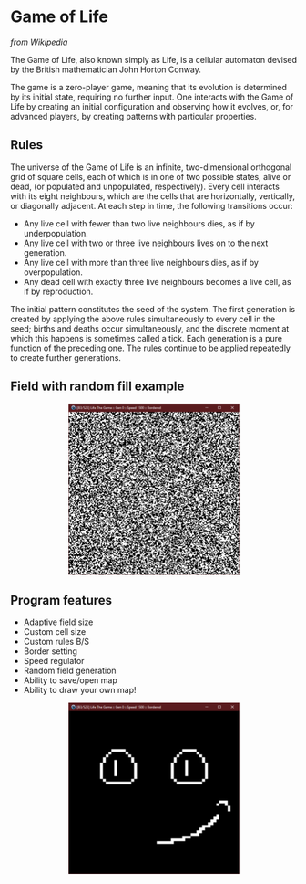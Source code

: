 # Game of Life

*from Wikipedia*

The Game of Life, also known simply as Life, is a cellular automaton devised by the British mathematician John Horton Conway.

The game is a zero-player game, meaning that its evolution is determined by its initial state, requiring no further input. One interacts with the Game of Life by creating an initial configuration and observing how it evolves, or, for advanced players, by creating patterns with particular properties.

## Rules

The universe of the Game of Life is an infinite, two-dimensional orthogonal grid of square cells, each of which is in one of two possible states, alive or dead, (or populated and unpopulated, respectively). Every cell interacts with its eight neighbours, which are the cells that are horizontally, vertically, or diagonally adjacent. At each step in time, the following transitions occur:

* Any live cell with fewer than two live neighbours dies, as if by underpopulation.
* Any live cell with two or three live neighbours lives on to the next generation.
* Any live cell with more than three live neighbours dies, as if by overpopulation.
* Any dead cell with exactly three live neighbours becomes a live cell, as if by reproduction.

The initial pattern constitutes the seed of the system. The first generation is created by applying the above rules simultaneously to every cell in the seed; births and deaths occur simultaneously, and the discrete moment at which this happens is sometimes called a tick. Each generation is a pure function of the preceding one. The rules continue to be applied repeatedly to create further generations.

## Field with random fill example

<p align="center">
  <img width="300" height="300" src="pics/gol2.png">
</p>

## Program features

* Adaptive field size
* Custom cell size
* Custom rules B/S
* Border setting
* Speed regulator
* Random field generation
* Ability to save/open map
* Ability to draw your own map!

<p align="center">
  <img width="300" height="300" src="pics/gol1.png">
</p>